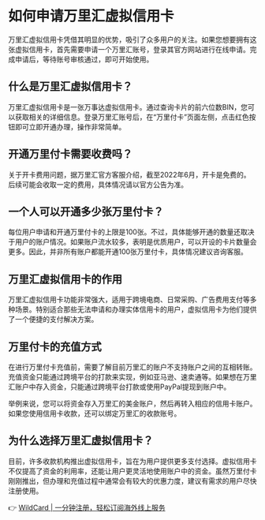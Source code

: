# 如何申请万里汇虚拟信用卡

万里汇虚拟信用卡凭借其明显的优势，吸引了众多用户的关注。如果您想要拥有这张虚拟信用卡，首先需要申请一个万里汇账号，登录其官方网站进行在线申请。完成申请后，等待账号审核通过，即可开始使用。

## 什么是万里汇虚拟信用卡？

万里汇虚拟信用卡是一张万事达虚拟信用卡。通过查询卡片的前六位数BIN，您可以获取相关的详细信息。登录万里汇账号后，在“万里付卡”页面左侧，点击红色按钮即可立即开通办理，操作非常简单。

## 开通万里付卡需要收费吗？

关于开卡费用问题，据万里汇官方客服介绍，截至2022年6月，开卡是免费的。后续可能会收取一定的费用，具体情况请以官方公告为准。

## 一个人可以开通多少张万里付卡？

每位用户申请和开通万里付卡的上限是100张。不过，具体能够开通的数量还取决于用户的账户情况。如果账户流水较多，表明是优质用户，可以开设的卡片数量会更多。因此，并非所有账户都能开通100张万里付卡，具体情况建议咨询客服。

## 万里汇虚拟信用卡的作用

万里汇虚拟信用卡功能非常强大，适用于跨境电商、日常采购、广告费用支付等多种场景。特别适合那些无法申请和办理实体信用卡的用户，虚拟信用卡为他们提供了一个便捷的支付解决方案。

## 万里付卡的充值方式

在进行万里付卡充值前，需要了解目前万里汇的账户不支持账户之间的互相转账。充值资金只能通过跨境平台的打款来实现，例如亚马逊、速卖通等。如果想在万里汇账户中存入资金，只能通过跨境平台打款或使用PayPal提现到账户中。

举例来说，您可以将资金存入万里汇的美金账户，然后再转入相应的信用卡账户。如果您使用信用卡收款，还可以绑定万里汇的收款账号。

## 为什么选择万里汇虚拟信用卡？

目前，许多收款机构推出虚拟信用卡，旨在为用户提供更多支付选择。虚拟信用卡不仅提高了资金的利用率，还能让用户更灵活地使用账户中的资金。虽然万里付卡刚刚推出，但办理和充值过程中通常会有较大的优惠力度，建议有需求的用户尽快注册使用。

👉 [WildCard | 一分钟注册，轻松订阅海外线上服务](https://bbtdd.com/WildCard)